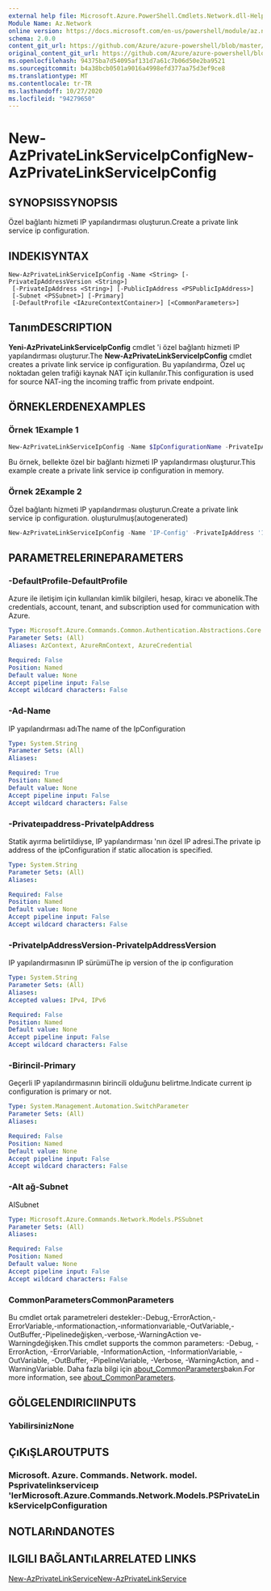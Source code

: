 ```yaml
---
external help file: Microsoft.Azure.PowerShell.Cmdlets.Network.dll-Help.xml
Module Name: Az.Network
online version: https://docs.microsoft.com/en-us/powershell/module/az.network/new-azprivatelinkserviceipconfig
schema: 2.0.0
content_git_url: https://github.com/Azure/azure-powershell/blob/master/src/Network/Network/help/New-AzPrivateLinkServiceIpConfig.md
original_content_git_url: https://github.com/Azure/azure-powershell/blob/master/src/Network/Network/help/New-AzPrivateLinkServiceIpConfig.md
ms.openlocfilehash: 94375ba7d54095af131d7a61c7b06d50e2ba9521
ms.sourcegitcommit: b4a38bcb0501a9016a4998efd377aa75d3ef9ce8
ms.translationtype: MT
ms.contentlocale: tr-TR
ms.lasthandoff: 10/27/2020
ms.locfileid: "94279650"
---
```

# <span data-ttu-id="585d1-101">New-AzPrivateLinkServiceIpConfig</span><span class="sxs-lookup"><span data-stu-id="585d1-101">New-AzPrivateLinkServiceIpConfig</span></span>

## <span data-ttu-id="585d1-102">SYNOPSIS</span><span class="sxs-lookup"><span data-stu-id="585d1-102">SYNOPSIS</span></span>
<span data-ttu-id="585d1-103">Özel bağlantı hizmeti IP yapılandırması oluşturun.</span><span class="sxs-lookup"><span data-stu-id="585d1-103">Create a private link service ip configuration.</span></span>

## <span data-ttu-id="585d1-104">INDEKI</span><span class="sxs-lookup"><span data-stu-id="585d1-104">SYNTAX</span></span>

```
New-AzPrivateLinkServiceIpConfig -Name <String> [-PrivateIpAddressVersion <String>]
 [-PrivateIpAddress <String>] [-PublicIpAddress <PSPublicIpAddress>]
 [-Subnet <PSSubnet>] [-Primary]
 [-DefaultProfile <IAzureContextContainer>] [<CommonParameters>]
```

## <span data-ttu-id="585d1-105">Tanım</span><span class="sxs-lookup"><span data-stu-id="585d1-105">DESCRIPTION</span></span>
<span data-ttu-id="585d1-106">**Yeni-AzPrivateLinkServiceIpConfig** cmdlet 'i özel bağlantı hizmeti IP yapılandırması oluşturur.</span><span class="sxs-lookup"><span data-stu-id="585d1-106">The **New-AzPrivateLinkServiceIpConfig** cmdlet creates a private link service ip configuration.</span></span> <span data-ttu-id="585d1-107">Bu yapılandırma, Özel uç noktadan gelen trafiği kaynak NAT için kullanılır.</span><span class="sxs-lookup"><span data-stu-id="585d1-107">This configuration is used for source NAT-ing the incoming traffic from private endpoint.</span></span> 

## <span data-ttu-id="585d1-108">ÖRNEKLERDEN</span><span class="sxs-lookup"><span data-stu-id="585d1-108">EXAMPLES</span></span>

### <span data-ttu-id="585d1-109">Örnek 1</span><span class="sxs-lookup"><span data-stu-id="585d1-109">Example 1</span></span>
```powershell
New-AzPrivateLinkServiceIpConfig -Name $IpConfigurationName -PrivateIpAddress "10.0.0.5" -Primary
```

<span data-ttu-id="585d1-110">Bu örnek, bellekte özel bir bağlantı hizmeti IP yapılandırması oluşturur.</span><span class="sxs-lookup"><span data-stu-id="585d1-110">This example create a private link service ip configuration in memory.</span></span>

### <span data-ttu-id="585d1-111">Örnek 2</span><span class="sxs-lookup"><span data-stu-id="585d1-111">Example 2</span></span>

<span data-ttu-id="585d1-112">Özel bağlantı hizmeti IP yapılandırması oluşturun.</span><span class="sxs-lookup"><span data-stu-id="585d1-112">Create a private link service ip configuration.</span></span> <span data-ttu-id="585d1-113">oluşturulmuş</span><span class="sxs-lookup"><span data-stu-id="585d1-113">(autogenerated)</span></span>

<!-- Aladdin Generated Example -->
```powershell
New-AzPrivateLinkServiceIpConfig -Name 'IP-Config' -PrivateIpAddress '10.0.0.5' -Subnet <PSSubnet>
```

## <span data-ttu-id="585d1-114">PARAMETRELERINE</span><span class="sxs-lookup"><span data-stu-id="585d1-114">PARAMETERS</span></span>

### <span data-ttu-id="585d1-115">-DefaultProfile</span><span class="sxs-lookup"><span data-stu-id="585d1-115">-DefaultProfile</span></span>
<span data-ttu-id="585d1-116">Azure ile iletişim için kullanılan kimlik bilgileri, hesap, kiracı ve abonelik.</span><span class="sxs-lookup"><span data-stu-id="585d1-116">The credentials, account, tenant, and subscription used for communication with Azure.</span></span>

```yaml
Type: Microsoft.Azure.Commands.Common.Authentication.Abstractions.Core.IAzureContextContainer
Parameter Sets: (All)
Aliases: AzContext, AzureRmContext, AzureCredential

Required: False
Position: Named
Default value: None
Accept pipeline input: False
Accept wildcard characters: False
```

### <span data-ttu-id="585d1-117">-Ad</span><span class="sxs-lookup"><span data-stu-id="585d1-117">-Name</span></span>
<span data-ttu-id="585d1-118">IP yapılandırması adı</span><span class="sxs-lookup"><span data-stu-id="585d1-118">The name of the IpConfiguration</span></span>

```yaml
Type: System.String
Parameter Sets: (All)
Aliases:

Required: True
Position: Named
Default value: None
Accept pipeline input: False
Accept wildcard characters: False
```

### <span data-ttu-id="585d1-119">-Privateıpaddress</span><span class="sxs-lookup"><span data-stu-id="585d1-119">-PrivateIpAddress</span></span>
<span data-ttu-id="585d1-120">Statik ayırma belirtildiyse, IP yapılandırması 'nın özel IP adresi.</span><span class="sxs-lookup"><span data-stu-id="585d1-120">The private ip address of the ipConfiguration if static allocation is specified.</span></span>

```yaml
Type: System.String
Parameter Sets: (All)
Aliases:

Required: False
Position: Named
Default value: None
Accept pipeline input: False
Accept wildcard characters: False
```

### <span data-ttu-id="585d1-121">-PrivateIpAddressVersion</span><span class="sxs-lookup"><span data-stu-id="585d1-121">-PrivateIpAddressVersion</span></span>
<span data-ttu-id="585d1-122">IP yapılandırmasının IP sürümü</span><span class="sxs-lookup"><span data-stu-id="585d1-122">The ip version of the ip configuration</span></span>

```yaml
Type: System.String
Parameter Sets: (All)
Aliases:
Accepted values: IPv4, IPv6

Required: False
Position: Named
Default value: None
Accept pipeline input: False
Accept wildcard characters: False
```

### <span data-ttu-id="585d1-123">-Birincil</span><span class="sxs-lookup"><span data-stu-id="585d1-123">-Primary</span></span>
<span data-ttu-id="585d1-124">Geçerli IP yapılandırmasının birincili olduğunu belirtme.</span><span class="sxs-lookup"><span data-stu-id="585d1-124">Indicate current ip configuration is primary or not.</span></span>

```yaml
Type: System.Management.Automation.SwitchParameter
Parameter Sets: (All)
Aliases:

Required: False
Position: Named
Default value: None
Accept pipeline input: False
Accept wildcard characters: False
```

### <span data-ttu-id="585d1-125">-Alt ağ</span><span class="sxs-lookup"><span data-stu-id="585d1-125">-Subnet</span></span>
<span data-ttu-id="585d1-126">AI</span><span class="sxs-lookup"><span data-stu-id="585d1-126">Subnet</span></span>

```yaml
Type: Microsoft.Azure.Commands.Network.Models.PSSubnet
Parameter Sets: (All)
Aliases:

Required: False
Position: Named
Default value: None
Accept pipeline input: False
Accept wildcard characters: False
```

### <span data-ttu-id="585d1-127">CommonParameters</span><span class="sxs-lookup"><span data-stu-id="585d1-127">CommonParameters</span></span>
<span data-ttu-id="585d1-128">Bu cmdlet ortak parametreleri destekler:-Debug,-ErrorAction,-ErrorVariable,-ınformationaction,-ınformationvariable,-OutVariable,-OutBuffer,-Pipelinedeğişken,-verbose,-WarningAction ve-Warningdeğişken.</span><span class="sxs-lookup"><span data-stu-id="585d1-128">This cmdlet supports the common parameters: -Debug, -ErrorAction, -ErrorVariable, -InformationAction, -InformationVariable, -OutVariable, -OutBuffer, -PipelineVariable, -Verbose, -WarningAction, and -WarningVariable.</span></span> <span data-ttu-id="585d1-129">Daha fazla bilgi için [about_CommonParameters](http://go.microsoft.com/fwlink/?LinkID=113216)bakın.</span><span class="sxs-lookup"><span data-stu-id="585d1-129">For more information, see [about_CommonParameters](http://go.microsoft.com/fwlink/?LinkID=113216).</span></span>

## <span data-ttu-id="585d1-130">GÖLGELENDIRICI</span><span class="sxs-lookup"><span data-stu-id="585d1-130">INPUTS</span></span>

### <span data-ttu-id="585d1-131">Yabilirsiniz</span><span class="sxs-lookup"><span data-stu-id="585d1-131">None</span></span>

## <span data-ttu-id="585d1-132">ÇıKıŞLAR</span><span class="sxs-lookup"><span data-stu-id="585d1-132">OUTPUTS</span></span>

### <span data-ttu-id="585d1-133">Microsoft. Azure. Commands. Network. model. Psprivatelinkserviceıp 'ler</span><span class="sxs-lookup"><span data-stu-id="585d1-133">Microsoft.Azure.Commands.Network.Models.PSPrivateLinkServiceIpConfiguration</span></span>

## <span data-ttu-id="585d1-134">NOTLARıNDA</span><span class="sxs-lookup"><span data-stu-id="585d1-134">NOTES</span></span>

## <span data-ttu-id="585d1-135">ILGILI BAĞLANTıLAR</span><span class="sxs-lookup"><span data-stu-id="585d1-135">RELATED LINKS</span></span>

[<span data-ttu-id="585d1-136">New-AzPrivateLinkService</span><span class="sxs-lookup"><span data-stu-id="585d1-136">New-AzPrivateLinkService</span></span>](./New-AzPrivateLinkService.md)